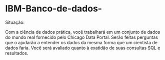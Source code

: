 # IBM-Banco-de-dados-

Situação:

  Com a ciência de dados prática, você trabalhará em um conjunto de dados do mundo real fornecido pelo Chicago Data Portal. Serão feitas perguntas que o ajudarão a entender os dados da mesma forma que um cientista de dados faria. Você será avaliado quanto à exatidão de suas consultas SQL e resultados.
